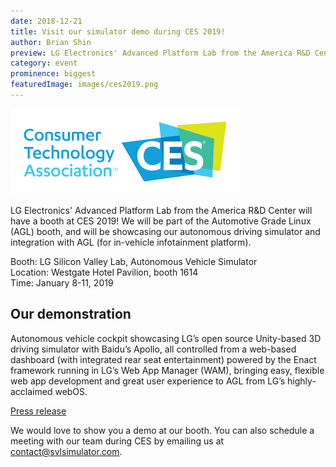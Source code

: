 ```yaml
---
date: 2018-12-21
title: Visit our simulator demo during CES 2019!
author: Brian Shin
preview: LG Electronics' Advanced Platform Lab from the America R&D Center will have a booth at CES 2019! We will be part of the Automotive Grade Linux (AGL) booth, and will be showcasing our autonomous driving simulator and integration with AGL (for in-vehicle infotainment platform).
category: event
prominence: biggest
featuredImage: images/ces2019.png
---
```


![CES 2019](images/ces2019.png)

LG Electronics' Advanced Platform Lab from the America R&D Center will have a booth at CES 2019! We will be part of the Automotive Grade Linux (AGL) booth, and will be showcasing our autonomous driving simulator and integration with AGL (for in-vehicle infotainment platform).

Booth: LG Silicon Valley Lab, Autonomous Vehicle Simulator <br />
Location: Westgate Hotel Pavilion, booth 1614 <br />
Time: January 8-11, 2019

## Our demonstration

Autonomous vehicle cockpit showcasing LG’s open source Unity-based 3D driving simulator with Baidu’s Apollo, all controlled from a web-based dashboard (with integrated rear seat entertainment) powered by the Enact framework running in LG’s Web App Manager (WAM), bringing easy, flexible web app development and great user experience to AGL from LG’s highly-acclaimed webOS.

[Press release](https://www.automotivelinux.org/announcements/2018/12/07/automotive-grade-linux-booth-at-ces-2019-showcases-amazon-alexa-integration-2019-toyota-rav4-and-20-open-source-automotive-demos)

We would love to show you a demo at our booth. You can also schedule a meeting with our team during CES by emailing us at <contact@svlsimulator.com>.

